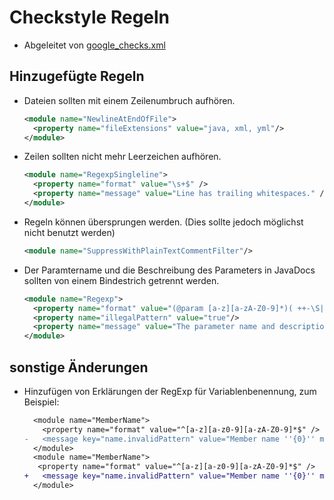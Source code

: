# Checkstyle Regeln

* Abgeleitet von [google_checks.xml](https://github.com/checkstyle/checkstyle/blob/master/src/main/resources/google_checks.xml)

## Hinzugefügte Regeln
* Dateien sollten mit einem Zeilenumbruch aufhören.
    ```xml
    <module name="NewlineAtEndOfFile">
      <property name="fileExtensions" value="java, xml, yml"/>
    </module>
    ```
* Zeilen sollten nicht mehr Leerzeichen aufhören.
    ```xml
    <module name="RegexpSingleline">
      <property name="format" value="\s+$" />
      <property name="message" value="Line has trailing whitespaces." />
    </module>
    ```
* Regeln können übersprungen werden. (Dies sollte jedoch möglichst nicht benutzt werden)
    ```xml
    <module name="SuppressWithPlainTextCommentFilter"/>
    ```
* Der Paramtername und die Beschreibung des Parameters in JavaDocs sollten von einem Bindestrich getrennt werden.
    ```xml
    <module name="Regexp">
      <property name="format" value="(@param [a-z][a-zA-Z0-9]*)( ++-\S|\S- |\S-\S| ++[^-])"/>
      <property name="illegalPattern" value="true"/>
      <property name="message" value="The parameter name and description are not seperated by &quot; - &quot;" />
    </module>
    ```

## sonstige Änderungen
* Hinzufügen von Erklärungen der RegExp für Variablenbenennung, zum Beispiel:
    ```diff
      <module name="MemberName">
        <property name="format" value="^[a-z][a-z0-9][a-zA-Z0-9]*$" />
    -   <message key="name.invalidPattern" value="Member name ''{0}'' must match pattern ''{1}''." />
      </module>
      <module name="MemberName">
       <property name="format" value="^[a-z][a-z0-9][a-zA-Z0-9]*$" />
    +   <message key="name.invalidPattern" value="Member name ''{0}'' must match pattern ''{1}'' (camelCase, start with lowercase, only alphanumerical)." />
      </module>
    ```

